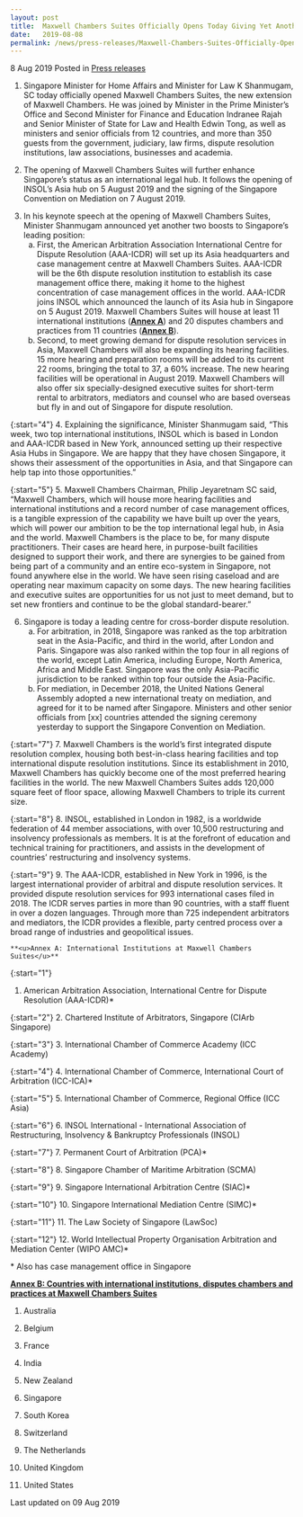 ```yaml
---
layout: post
title:  Maxwell Chambers Suites Officially Opens Today Giving Yet Another Boost to Singapore’s Legal Hub Position
date:   2019-08-08
permalink: /news/press-releases/Maxwell-Chambers-Suites-Officially-Opens-Today-Giving-Yet-Another-Boost-to-Singapore-Legal-Hub-Position
---
```




8 Aug 2019 Posted in [Press releases](/news/press-releases) 

 1. Singapore Minister for Home Affairs and Minister for Law K Shanmugam, SC today officially opened Maxwell Chambers Suites, the new extension of Maxwell Chambers. He was joined by Minister in the Prime Minister’s Office and Second Minister for Finance and Education Indranee Rajah and Senior Minister of State for Law and Health Edwin Tong, as well as ministers and senior officials from 12 countries, and more than 350 guests from the government, judiciary, law firms, dispute resolution institutions, law associations, businesses and academia.
 
 2. The opening of Maxwell Chambers Suites will further enhance Singapore’s status as an international legal hub. It follows the opening of INSOL’s Asia hub on 5 August 2019 and the signing of the Singapore Convention on Mediation on 7 August 2019.    
 
 <ol start="3">
 <li>In his keynote speech at the opening of Maxwell Chambers Suites, Minister Shanmugam announced yet another two boosts to Singapore’s leading position:
 <ol style="list-style-type: lower-alpha">
 <li>First, the American Arbitration Association International Centre for Dispute Resolution (AAA-ICDR) will set up its Asia headquarters and case management centre at Maxwell Chambers Suites. AAA-ICDR will be the 6th dispute resolution institution to establish its case management office there, making it home to the highest concentration of case management offices in the world. AAA-ICDR joins INSOL which announced the launch of its Asia hub in Singapore on 5 August 2019. Maxwell Chambers Suites will house at least 11 international institutions (<strong><u>Annex A</u></strong>) and 20 disputes chambers and practices from 11 countries (<strong><u>Annex B</u></strong>).</li>
 <li>Second, to meet growing demand for dispute resolution services in Asia, Maxwell Chambers will also be expanding its hearing facilities. 15 more hearing and preparation rooms will be added to its current 22 rooms, bringing the total to 37, a 60% increase. The new hearing facilities will be operational in August 2019. Maxwell Chambers will also offer six specially-designed executive suites for short-term rental to arbitrators, mediators and counsel who are based overseas but fly in and out of Singapore for dispute resolution.</li>
 </ol>
 </li>
 </ol>
 
 
 {:start="4"}
 4. Explaining the significance, Minister Shanmugam said, “This week, two top international institutions, INSOL which is based in London and AAA-ICDR based in New York, announced setting up their respective Asia Hubs in Singapore. We are happy that they have chosen Singapore, it shows their assessment of the opportunities in Asia, and that Singapore can help tap into those opportunities.”

 {:start="5"}
 5. Maxwell Chambers Chairman, Philip Jeyaretnam SC said, “Maxwell Chambers, which will house more hearing facilities and international institutions and a record number of case management offices, is a tangible expression of the capability we have built up over the years, which will power our ambition to be the top international legal hub, in Asia and the world. Maxwell Chambers is the place to be, for many dispute practitioners. Their cases are heard here, in purpose-built facilities designed to support their work, and there are synergies to be gained from being part of a community and an entire eco-system in Singapore, not found anywhere else in the world. We have seen rising caseload and are operating near maximum capacity on some days. The new hearing facilities and executive suites are opportunities for us not just to meet demand, but to set new frontiers and continue to be the global standard-bearer.”
 
 <ol start="6">
 <li>Singapore is today a leading centre for cross-border dispute resolution.

 <ol style="list-style-type: lower-alpha">

 <li>For arbitration, in 2018, Singapore was ranked as the top arbitration seat in the Asia-Pacific, and third in the world, after London and Paris. Singapore was also ranked within the top four in all regions of the world, except Latin America, including Europe, North America, Africa and Middle East. Singapore was the only Asia-Pacific jurisdiction to be ranked within top four outside the Asia-Pacific. </li>
 
 <li>For mediation, in December 2018, the United Nations General Assembly adopted a new international treaty on mediation, and agreed for it to be named after Singapore. Ministers and other senior officials from [xx] countries attended the signing ceremony yesterday to support the Singapore Convention on Mediation. </li>
 </ol>
 </li> 
 </ol>

 

 
 {:start="7"}
 7. Maxwell Chambers is the world’s first integrated dispute resolution complex, housing both best-in-class hearing facilities and top international dispute resolution institutions. Since its establishment in 2010, Maxwell Chambers has quickly become one of the most preferred hearing facilities in the world. The new Maxwell Chambers Suites adds 120,000 square feet of floor space, allowing Maxwell Chambers to triple its current size.
 
 {:start="8"}
 8. INSOL, established in London in 1982, is a worldwide federation of 44 member associations, with over 10,500 restructuring and insolvency professionals as members. It is at the forefront of education and technical training for practitioners, and assists in the development of countries’ restructuring and insolvency systems.
 
 {:start="9"}
 9. The AAA-ICDR, established in New York in 1996, is the largest international provider of arbitral and dispute resolution services. It provided dispute resolution services for 993 international cases filed in 2018. The ICDR serves parties in more than 90 countries, with a staff fluent in over a dozen languages. Through more than 725 independent arbitrators and mediators, the ICDR provides a flexible, party centred process over a broad range of industries and geopolitical issues. 
    
    **<u>Annex A: International Institutions at Maxwell Chambers Suites</u>** 

 {:start="1"}
 1. American Arbitration Association, International Centre for Dispute Resolution (AAA-ICDR)*
 
 {:start="2"}
 2. Chartered Institute of Arbitrators, Singapore (CIArb Singapore)
 
 {:start="3"}
 3. International Chamber of Commerce Academy (ICC Academy)
 
 {:start="4"}
 4. International Chamber of Commerce, International Court of Arbitration (ICC-ICA)*
 
 {:start="5"}
 5. International Chamber of Commerce, Regional Office (ICC Asia)
 
 {:start="6"}
 6. INSOL International - International Association of Restructuring, Insolvency & Bankruptcy Professionals (INSOL)
 
 {:start="7"}
 7. Permanent Court of Arbitration (PCA)*
 
 {:start="8"}
 8. Singapore Chamber of Maritime Arbitration (SCMA)
 
 {:start="9"}
 9. Singapore International Arbitration Centre (SIAC)*

{:start="10"}
10. Singapore International Mediation Centre (SIMC)*
 
{:start="11"} 
11. The Law Society of Singapore (LawSoc)
 
{:start="12"} 
12. World Intellectual Property Organisation Arbitration and Mediation Center (WIPO AMC)*
                            
&#42; Also has case management office in Singapore
    


   **<u>Annex B: Countries with international institutions, disputes chambers and practices at Maxwell Chambers Suites</u>**
 1. Australia
 
 2. Belgium
 
 3. France
 
 4. India
 
 5. New Zealand
 
 6. Singapore
 
 7. South Korea
 
 8. Switzerland
 
 9. The Netherlands
 
10. United Kingdom
 
11. United States


<p class="right-side-updated">Last updated on 09 Aug 2019</p> 


     

